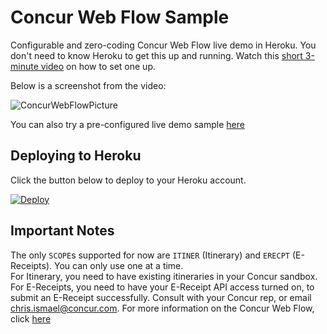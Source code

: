 # Concur Web Flow Sample

Configurable and zero-coding Concur Web Flow live demo in Heroku. You don't need to know Heroku to get this up and running. Watch this [short 3-minute video](https://www.youtube.com/watch?v=B0VGBSIVXuM) on how to set one up.

Below is a screenshot from the video:

![ConcurWebFlowPicture](https://jfqcza.bn1301.livefilestore.com/y2pZ0pdKqmy8AzeODiNJFtzlHcbkmsb4iGV487n-PCeK8RPHXFsE1i-mczJ3bNJqSTeBjnSKC47yFAntw_2bwUnlJG6rHv6a68v7MtD9eABnOyW8MDhb3RsxiRRPgkvuZW3PfVYrtuphEmJ-yjkT_oMlQ/CaptureConcurWebFlow.PNG?psid=1)

You can also try a pre-configured live demo sample [here](https://stark-island-9579.herokuapp.com/)

## Deploying to Heroku

Click the button below to deploy to your Heroku account.

[![Deploy](https://www.herokucdn.com/deploy/button.png)](https://heroku.com/deploy)

## Important Notes

The only `SCOPE`s supported for now are `ITINER` (Itinerary) and `ERECPT` (E-Receipts). You can only use one at a time.  
For Itinerary, you need to have existing itineraries in your Concur sandbox.  For E-Receipts, you need to have your E-Receipt API access turned on, to submit an E-Receipt successfully. Consult with your Concur rep, or email chris.ismael@concur.com.
For more information on the Concur Web Flow, click [here](https://developer.concur.com/oauth-20/web-flow)